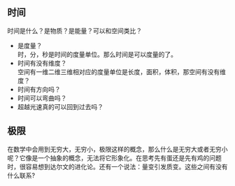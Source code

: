 ## 时间
时间是什么？是物质？是能量？可以和空间类比？
- 是度量？  
时，分，秒是时间的度量单位。那么时间是可以度量的了。  
- 时间有没有维度？  
空间有一维二维三维相对应的度量单位是长度，面积，体积，那空间有没有维度？ 
- 时间有方向吗？  
- 时间可以弯曲吗？  
- 超越光速真的可以回到过去吗？  
## 极限  
在数学中会用到无穷大，无穷小，极限这样的概念，那么什么是无穷大或者无穷小呢？它像是一个抽象的概念，无法将它形象化。在思考先有蛋还是先有鸡的问题时，很容易想到达尔文的进化论。还有一个说法：量变引发质变。这些之间有没有什么联系?  
